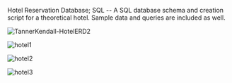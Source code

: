 Hotel Reservation Database; SQL -- A SQL database schema and creation script for a theoretical hotel. Sample data and queries are included as well.

![TannerKendall-HotelERD2](https://user-images.githubusercontent.com/75656857/159104562-2429f59d-0281-44a1-a533-807d2794dd6e.jpg)

![hotel1](https://user-images.githubusercontent.com/75656857/159104564-44dad481-78fa-45ff-a326-e5f5c658d4f6.png)

![hotel2](https://user-images.githubusercontent.com/75656857/159104568-bdaf2575-dcaf-4f66-939e-94bfe13c7545.png)

![hotel3](https://user-images.githubusercontent.com/75656857/159104570-129fc56f-c586-4a25-9336-bdd153f5f620.png)
